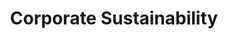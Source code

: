 ---
title: "Corporate Sustainability"
description: ""
banner: "images/exoscale-icon.png"
weight: 1
tags: [sustainability, cloud]
level: "beginner"
categories: [exoscale,kubernetes]
---